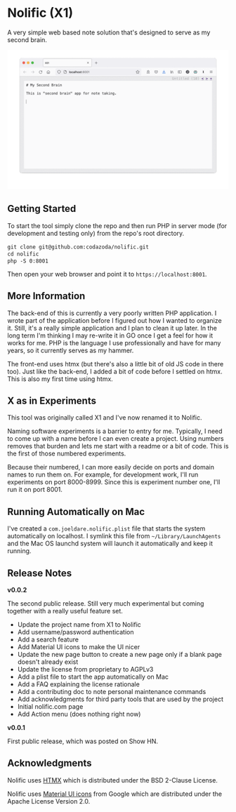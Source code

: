 # Nolific (X1)

A very simple web based note solution that's designed to serve as my second brain.

![X1 Screenshot](media/x1.gif)

## Getting Started

To start the tool simply clone the repo and then run PHP in server mode (for development and testing only) from the repo's root directory.

```
git clone git@github.com:codazoda/nolific.git
cd nolific
php -S 0:8001
```

Then open your web browser and point it to `https://localhost:8001`.

## More Information

The back-end of this is currently a very poorly written PHP application. I wrote part of the application before I figured out how I wanted to organize it. Still, it's a really simple application and I plan to clean it up later. In the long term I'm thinking I may re-write it in GO once I get a feel for how it works for me. PHP is the language I use professionally and have for many years, so it currently serves as my hammer.

The front-end uses htmx (but there's also a little bit of old JS code in there too). Just like the back-end, I added a bit of code before I settled on htmx. This is also my first time using htmx.

## X as in Experiments

This tool was originally called X1 and I've now renamed it to Nolific.

Naming software experiments is a barrier to entry for me. Typically, I need to come up with a name before I can even create a project. Using numbers removes that burden and lets me start with a readme or a bit of code. This is the first of those numbered experiments.

Because their numbered, I can more easily decide on ports and domain names to run them on. For example, for development work, I'll run experiments on port 8000-8999. Since this is experiment number one, I'll run it on port 8001.

## Running Automatically on Mac

I've created a `com.joeldare.nolific.plist` file that starts the system automatically on localhost. I symlink this file from `~/Library/LaunchAgents` and the Mac OS launchd system will launch it automatically and keep it running.

## Release Notes

**v0.0.2**

The second public release. Still very much experimental but coming together with a really useful feature set.

- Update the project name from X1 to Nolific
- Add username/password authentication
- Add a search feature
- Add Material UI icons to make the UI nicer
- Update the new page button to create a new page only if a blank page doesn't already exist
- Update the license from proprietary to AGPLv3
- Add a plist file to start the app automatically on Mac
- Add a FAQ explaining the license rationale
- Add a contributing doc to note personal maintenance commands
- Add acknowledgments for third party tools that are used by the project
- Initial nolific.com page
- Add Action menu (does nothing right now)

**v0.0.1**

First public release, which was posted on Show HN.

## Acknowledgments

Nolific uses [HTMX](https://htmx.org/) which is distributed under the BSD 2-Clause License.

Nolific uses [Material UI icons](https://developers.google.com/fonts/docs/material_icons) from Google which are distributed under the Apache License Version 2.0.
